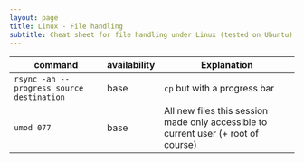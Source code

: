 ```yaml
---
layout: page
title: Linux - File handling
subtitle: Cheat sheet for file handling under Linux (tested on Ubuntu)
---
```



| command      | availability | Explanation                                 |
| ------------ | ------------ | ------------------------------------------- |
| `rsync -ah --progress source destination` | base | `cp` but with a progress bar |
| `umod 077` | base | All new files this session made only accessible to current user (+ root of course) |



